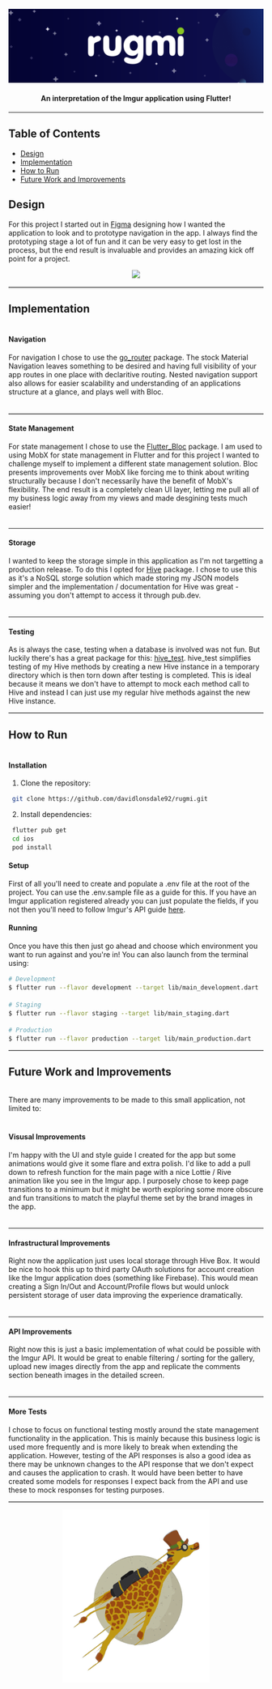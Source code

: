 <p align="center">
  <picture>
    <img src="./assets/images/repo_image.png">
  </picture>
  <h4 align="center">An interpretation of the Imgur application using Flutter!</h4>
</p>

---

## Table of Contents

- [Design](#design)
- [Implementation](#implementation)
- [How to Run](#howto)
- [Future Work and Improvements](#futurework)

## Design <a name="design"></a>

For this project I started out in [Figma](https://www.figma.com/design/GV0LV0pmyXxfweXvBi6VYR/Rugmi-app?node-id=0-1&t=NIKVUKn1YVBNpHcI-1) designing how I wanted the application to look and to prototype navigation in the app. I always find the prototyping stage a lot of fun and it can be very easy to get lost in the process, but the end result is invaluable and provides an amazing kick off point for a project.

<p align="center">
  <picture>
    <img src="https://github.com/user-attachments/assets/89cadb21-6ee2-4c2f-8bca-ec4c2f117f79">
  </picture>
</p>

<hr style="border-top: 1px solid #bbb;" />

## Implementation <a name="implementation"></a>

<div style="padding: 1px"></div>

#### Navigation

For navigation I chose to use the [go_router](<[https](https://pub.dev/packages/go_router)://pub.dev/packages/flutter_bloc>) package. The stock Material Navigation leaves something to be desired and having full visibility of your app routes in one place with declaritive routing. Nested navigation support also allows for easier scalability and understanding of an applications structure at a glance, and plays well with Bloc.

<div style="padding: 3px"></div>

<hr style="border-top: 1px solid #bbb;" />

#### State Management

For state management I chose to use the [Flutter_Bloc](https://pub.dev/packages/flutter_bloc) package. I am used to using MobX for state management in Flutter and for this project I wanted to challenge myself to implement a different state management solution. Bloc presents improvements over MobX like forcing me to think about writing structurally because I don't necessarily have the benefit of MobX's flexibility. The end result is a completely clean UI layer, letting me pull all of my business logic away from my views and made desgining tests much easier!

<div style="padding: 3px"></div>

---

#### Storage

I wanted to keep the storage simple in this application as I'm not targetting a production release. To do this I opted for [Hive](https://github.com/isar/hive) package. I chose to use this as it's a NoSQL storge solution which made storing my JSON models simpler and the implementation / documentation for Hive was great - assuming you don't attempt to access it through pub.dev.

<div style="padding: 3px"></div>

---

#### Testing

As is always the case, testing when a database is involved was not fun. But luckily there's has a great package for this: [hive_test](<[https](https://pub.dev/packages/hive_test)://github.com/isar/hive>). hive_test simplifies testing of my Hive methods by creating a new Hive instance in a temporary directory which is then torn down after testing is completed. This is ideal because it means we don't have to attempt to mock each method call to Hive and instead I can just use my regular hive methods against the new Hive instance.

<hr style="border-top: 1px solid #bbb;" />

## How to Run <a name="howto"></a>

<div style="padding: 1px"></div>

#### Installation

1. Clone the repository:

```bash
 git clone https://github.com/davidlonsdale92/rugmi.git
```

2. Install dependencies:

```bash
 flutter pub get
 cd ios
 pod install
```

#### Setup

First of all you'll need to create and populate a .env file at the root of the project. You can use the .env.sample file as a guide for this. If you have an Imgur application registered already you can just populate the fields, if you not then you'll need to follow Imgur's API guide [here](https://apidocs.imgur.com/).

#### Running

Once you have this then just go ahead and choose which environment you want to run against and you're in! You can also launch from the terminal using:

```sh
# Development
$ flutter run --flavor development --target lib/main_development.dart

# Staging
$ flutter run --flavor staging --target lib/main_staging.dart

# Production
$ flutter run --flavor production --target lib/main_production.dart
```

<hr style="border-top: 1px solid #bbb;" />

## Future Work and Improvements <a name="futurework"></a>

<div style="padding: 1px"></div>

There are many improvements to be made to this small application, not limited to:

<div style="padding: 3px"></div>

#### Visusal Improvements

I'm happy with the UI and style guide I created for the app but some animations would give it some flare and extra polish. I'd like to add a pull down to refresh function for the main page with a nice Lottie / Rive animation like you see in the Imgur app. I purposely chose to keep page transitions to a minimum but it might be worth exploring some more obscure and fun transitions to match the playful theme set by the brand images in the app.

<div style="padding: 3px"></div>

---

#### Infrastructural Improvements

Right now the application just uses local storage through Hive Box. It would be nice to hook this up to third party OAuth solutions for account creation like the Imgur application does (something like Firebase). This would mean creating a Sign In/Out and Account/Profile flows but would unlock persistent storage of user data improving the experience dramatically.

<div style="padding: 3px"></div>

---

#### API Improvements

Right now this is just a basic implementation of what could be possible with the Imgur API. It would be great to enable filtering / sorting for the gallery, upload new images directly from the app and replicate the comments section beneath images in the detailed screen.

<div style="padding: 3px"></div>

---

#### More Tests

I chose to focus on functional testing mostly around the state management functionality in the application. This is mainly because this business logic is used more frequently and is more likely to break when extending the application. However, testing of the API responses is also a good idea as there may be unknown changes to the API response that we don't expect and causes the application to crash. It would have been better to have created some models for responses I expect back from the API and use these to mock responses for testing purposes.

<hr style="border-top: 1px solid #bbb;" />

<p align="center">
  <picture>
    <img src="./assets/images/error.png">
  </picture>
</p>
